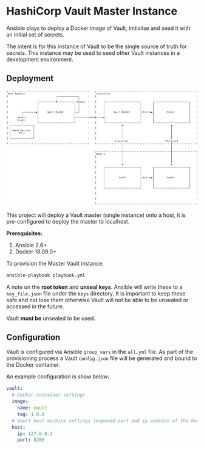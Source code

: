 # HashiCorp Vault Master Instance

Ansible plays to deploy a Docker image of Vault, initialise and seed it with an initial set of secrets.

The intent is for this instance of Vault to be the single source of truth for secrets. This instance may be used to seed other Vault instances in a development environment.

## Deployment
![Deployment](images/deployment-topology.png)

This project will deploy a Vault master (single instance) onto a host, it is pre-configured to deploy the master to localhost.

**Prerequisites:**

1. Ansible 2.6+
2. Docker 18.09.0+

To provision the Master Vault instance:

```bash
ansible-playbook playbook.yml
```

A note on the **root token** and **unseal keys**. Ansible will write these to a `key_file.json` file under the `keys` directory. It is important to keep these safe and not lose them otherwise Vault will not be able to be unsealed or accessed in the future.

Vault **must be** unsealed to be used.

## Configuration

Vault is configured via Ansible `group_vars` in the `all.yml` file. As part of the provisioning process a Vault `config.json` file will be generated and bound to the Docker container.

An example configuration is show below:

```yml 
vault:
  # Docker container settings
  image:
    name: vault
    tag: 1.0.0
  # Vault host machine settings (exposed port and ip address of the host machine)  
  host:
    ip: 127.0.0.1
    port: 8200
```
